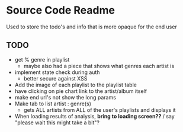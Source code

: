 # Source Code Readme

Used to store the todo's and info that is more opaque for the end user

## TODO

* get % genre in playlist
  * maybe also had a piece that shows what genres each artist is
* implement state check during auth
    * better secure against XSS
* Add the image of each playlist to the playlist table
* have clicking on pie chart link to the artist/album itself
* make end url's not show the long params
* Make tab to list artist : genre(s)
  * gets ALL artists from ALL of the user's playlists and displays it
* When loading results of analysis, **bring to loading screen??** / say "please wait this might take a bit"?
